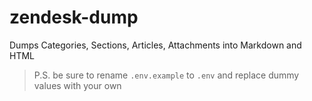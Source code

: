 # zendesk-dump

 Dumps Categories, Sections, Articles, Attachments into Markdown and HTML

> P.S. be sure to rename `.env.example` to `.env` and replace dummy values with your own
